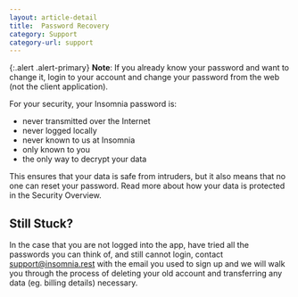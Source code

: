 ```yaml
---
layout: article-detail
title:  Password Recovery
category: Support
category-url: support
---
```


{:.alert .alert-primary}
**Note**: If you already know your password and want to change it, login to your account and change your password from the web (not the client application).

For your security, your Insomnia password is:

* never transmitted over the Internet
* never logged locally
* never known to us at Insomnia
* only known to you
* the only way to decrypt your data

This ensures that your data is safe from intruders, but it also means that no one can reset your password.  Read more about how your data is protected in the Security Overview.


## Still Stuck?

In the case that you are not logged into the app, have tried all the passwords you can think of, and still cannot login, contact [support@insomnia.rest](mailto:support@insomnia.rest) with the email you used to sign up and we will walk you through the process of deleting your old account and transferring any data (eg. billing details) necessary.